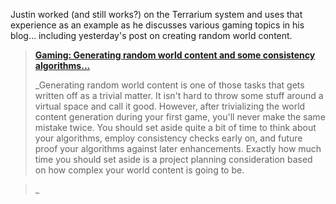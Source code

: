 Justin worked (and still works?) on the Terrarium system and uses that experience as an example as he discusses various gaming topics in his blog... including yesterday's post on creating random world content.

> **[Gaming: Generating random world content and some consistency algorithms... ](http://weblogs.asp.net/justin_rogers/archive/2004/10/12/241583.aspx)**
>
> _Generating random world content is one of those tasks that gets written off as a trivial matter. It isn't hard to throw some stuff around a virtual space and call it good. However, after trivializing the world content generation during your first game, you'll never make the same mistake twice. You should set aside quite a bit of time to think about your algorithms, employ consistency checks early on, and future proof your algorithms against later enhancements. Exactly how much time you should set aside is a project planning consideration based on how complex your world content is going to be.

>_